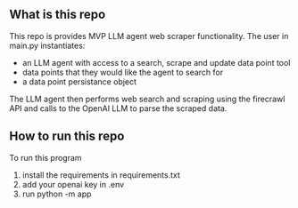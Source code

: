 ## What is this repo

This repo is provides MVP LLM agent web scraper functionality. The user in main.py instantiates:
- an LLM agent with access to a search, scrape and update data point tool
- data points that they would like the agent to search for
- a data point persistance object

The LLM agent then performs web search and scraping using the firecrawl API and calls to the OpenAI LLM to parse the scraped data.


## How to run this repo

To run this program
1. install the requirements in requirements.txt
2. add your openai key in .env
3. run python -m app

